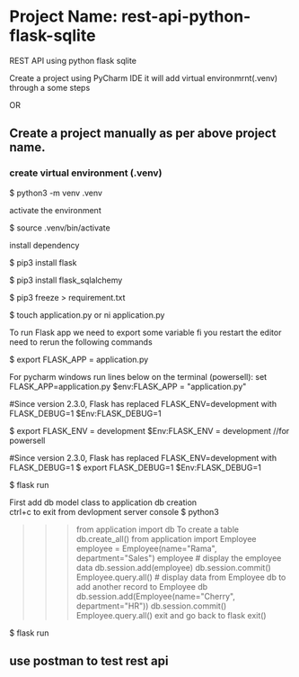 # Project Name: rest-api-python-flask-sqlite
REST API using python flask sqlite

Create a project using PyCharm IDE it will add virtual environmrnt(.venv) through a some steps

OR

## Create a project manually as per above project name.

### create virtual environment (.venv)

$ python3 -m venv .venv

activate the environment

$ source .venv/bin/activate

install dependency

$ pip3 install flask

$ pip3 install flask_sqlalchemy 

$ pip3 freeze > requirement.txt

$ touch application.py  or ni application.py


To run Flask app we need to export some variable fi you restart the editor need to rerun the following commands 
       
$ export FLASK_APP = application.py

For pycharm windows run lines below on the terminal (powersell):
set FLASK_APP=application.py
$env:FLASK_APP = "application.py" 

#Since version 2.3.0, Flask has replaced FLASK_ENV=development with FLASK_DEBUG=1
$Env:FLASK_DEBUG=1


$ export FLASK_ENV = development
$Env:FLASK_ENV = development  //for powersell

#Since version 2.3.0, Flask has replaced FLASK_ENV=development with FLASK_DEBUG=1
$ export FLASK_DEBUG=1 
$Env:FLASK_DEBUG=1


$ flask run


First add db model class to application 
db creation  
ctrl+c to exit from devlopment server console
$ python3
>>> from application import db
To create a table 
>>> db.create_all()
>>> from application import Employee
>>> employee = Employee(name="Rama", department="Sales")
>>> employee  # display the employee data
>>> db.session.add(employee)
>>> db.session.commit()
>>> Employee.query.all()  # display data from Employee db
to add another record to Employee db
>>> db.session.add(Employee(name="Cherry", department="HR"))
>>> db.session.commit()
>>> Employee.query.all()
exit and go back to flask
>>> exit()

$ flask run

## use postman to test rest api





